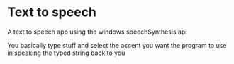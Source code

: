 # Text to speech
A text to speech app using the windows speechSynthesis api

You basically type stuff and select the accent you want the program to use in speaking the typed string back to you
